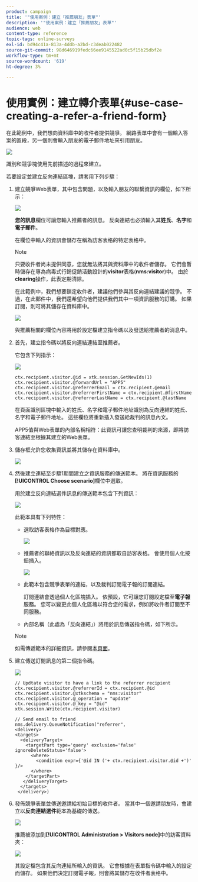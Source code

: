 ```yaml
---
product: campaign
title: '"使用案例：建立「推薦朋友」表單"'
description: '"使用案例：建立「推薦朋友」表單"'
audience: web
content-type: reference
topic-tags: online-surveys
exl-id: bd94c41a-813a-4ddb-a2bd-c3deab022482
source-git-commit: 98d646919fedc66ee9145522ad0c5f15b25dbf2e
workflow-type: tm+mt
source-wordcount: '619'
ht-degree: 3%

---
```


# 使用實例：建立轉介表單{#use-case-creating-a-refer-a-friend-form}

在此範例中，我們想向資料庫中的收件者提供競爭。 網路表單中會有一個輸入答案的區段，另一個則會輸入朋友的電子郵件地址來引用朋友。

![](assets/s_ncs_admin_survey_viral_sample_0.png)

識別和競爭塊使用先前描述的過程來建立。

若要設定並建立反向連結區塊，請套用下列步驟：

1. 建立競爭Web表單，其中包含問題，以及輸入朋友的聯繫資訊的欄位，如下所示：

   ![](assets/s_ncs_admin_survey_viral_sample_2.png)

   **您的訊息**&#x200B;欄位可讓您輸入推薦者的訊息。 反向連結也必須輸入其&#x200B;**姓氏**、**名字**&#x200B;和&#x200B;**電子郵件**。

   在欄位中輸入的資訊會儲存在稱為訪客表格的特定表格中。

   >[!NOTE]
   >
   >只要收件者尚未提供同意，您就無法將其與資料庫中的收件者儲存。 它們會暫時儲存在專為病毒式行銷促銷活動設計的&#x200B;**visitor**&#x200B;表格(**nms:visitor**)中。 由於&#x200B;**clearing**&#x200B;操作，此表定期清除。
   >
   >在此範例中，我們想要鎖定收件者，建議他們參與其反向連結建議的競爭。 不過，在此郵件中，我們還希望向他們提供我們其中一項資訊服務的訂購。 如果訂閱，則可將其儲存在資料庫中。

   ![](assets/s_ncs_admin_survey_viral_sample_5.png)

   與推薦相關的欄位內容將用於設定檔建立指令碼以及發送給推薦者的消息中。

1. 首先，建立指令碼以將反向連結連結至推薦者。

   它包含下列指示：

   ![](assets/s_ncs_admin_survey_viral_sample_4.png)

   ```
   ctx.recipient.visitor.@id = xtk.session.GetNewIds(1)
   ctx.recipient.visitor.@forwardUrl = "APP5"
   ctx.recipient.visitor.@referrerEmail = ctx.recipient.@email
   ctx.recipient.visitor.@referrerFirstName = ctx.recipient.@firstName
   ctx.recipient.visitor.@referrerLastName = ctx.recipient.@lastName
   ```

   在頁面識別區塊中輸入的姓氏、名字和電子郵件地址識別為反向連結的姓氏、名字和電子郵件地址。 這些欄位將重新插入發送給裁判的訊息內文。

   APP5值與Web表單的內部名稱相符：此資訊可讓您查明裁判的來源，即將訪客連結至根據其建立的Web表單。

1. 儲存框允許您收集資訊並將其儲存在資料庫中。

   ![](assets/s_ncs_admin_survey_viral_sample_4b.png)

1. 然後建立連結至步驟1期間建立之資訊服務的傳送範本。 將在資訊服務的&#x200B;**[!UICONTROL Choose scenario]**&#x200B;欄位中選取。

   用於建立反向連結選件訊息的傳送範本包含下列資訊：

   ![](assets/s_ncs_admin_survey_viral_sample_7.png)

   此範本具有下列特性：

   * 選取訪客表格作為目標對應。

      ![](assets/s_ncs_admin_survey_viral_sample_7b.png)

   * 推薦者的聯絡資訊以及反向連結的資訊都取自訪客表格。 會使用個人化按鈕插入。

      ![](assets/s_ncs_admin_survey_viral_sample_7a.png)

   * 此範本包含競爭表單的連結，以及裁判訂閱電子報的訂閱連結。

      訂閱連結會透過個人化區塊插入。 依預設，它可讓您訂閱設定檔至&#x200B;**電子報**&#x200B;服務。 您可以變更此個人化區塊以符合您的需求，例如將收件者訂閱至不同服務。

   * 內部名稱（此處為「反向連結」）將用於訊息傳送指令碼，如下所示。
   >[!NOTE]
   >
   >如需傳遞範本的詳細資訊，請參閱[本頁面](../../delivery/using/about-templates.md)。

1. 建立傳送訂閱訊息的第二個指令碼。

   ![](assets/s_ncs_admin_survey_viral_sample_7c.png)

   ```
   // Updtate visitor to have a link to the referrer recipient
   ctx.recipient.visitor.@referrerId = ctx.recipient.@id
   ctx.recipient.visitor.@xtkschema = "nms:visitor"
   ctx.recipient.visitor.@_operation = "update" 
   ctx.recipient.visitor.@_key = "@id" 
   xtk.session.Write(ctx.recipient.visitor)
   
   // Send email to friend
   nms.delivery.QueueNotification("referrer",
   <delivery>
   <targets>
     <deliveryTarget>
       <targetPart type='query' exclusion='false' ignoreDeleteStatus='false'>
         <where>
           <condition expr={'@id IN ('+ ctx.recipient.visitor.@id +')' }/>
         </where>
       </targetPart>
      </deliveryTarget>
     </targets>
    </delivery>)
   ```

1. 發佈競爭表單並傳送邀請給初始目標的收件者。 當其中一個邀請朋友時，會建立以&#x200B;**反向連結選件**&#x200B;範本為基礎的傳送。

   ![](assets/s_ncs_admin_survey_viral_sample_8.png)

   推薦被添加到&#x200B;**[!UICONTROL Administration > Visitors node]**&#x200B;中的訪客資料夾：

   ![](assets/s_ncs_admin_survey_viral_sample_9.png)

   其設定檔包含其反向連結所輸入的資訊。 它會根據在表單指令碼中輸入的設定而儲存。 如果他們決定訂閱電子報，則會將其儲存在收件者表格中。
